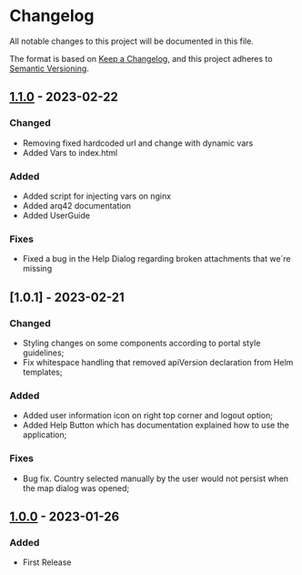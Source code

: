 # Changelog

All notable changes to this project will be documented in this file.

The format is based on [Keep a Changelog](https://keepachangelog.com/en/1.0.0/),
and this project adheres to [Semantic Versioning](https://semver.org/spec/v2.0.0.html).

## [1.1.0] - 2023-02-22

### Changed

- Removing fixed hardcoded url and change with dynamic vars
- Added Vars to index.html

### Added
- Added script for injecting vars on nginx
- Added arq42 documentation 
- Added UserGuide

### Fixes
- Fixed a bug in the Help Dialog regarding broken attachments that we´re missing

## [1.0.1] - 2023-02-21 

### Changed

- Styling changes on some components according to portal style guidelines;
- Fix whitespace handling that removed apiVersion declaration from Helm templates;

### Added

- Added user information icon on right top corner and logout option;
- Added Help Button which has documentation explained how to use the application;

### Fixes

- Bug fix. Country selected manually by the user would not persist when the map dialog was opened;

## [1.0.0] - 2023-01-26

### Added

- First Release

[unreleased]: https://github.com/eclipse-tractusx/vas-country-risk-frontend/compare
[1.0.0]: https://github.com/eclipse-tractusx/vas-country-risk-frontend/compare
[1.1.0]: https://github.com/eclipse-tractusx/vas-country-risk-frontend/compare
